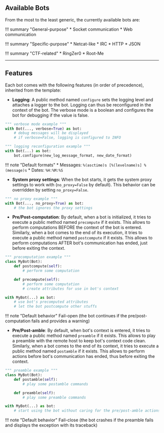 ## Available Bots

From the most to the least generic, the currently available bots are:

!!! summary "General-purpose"
    * Socket communication
    * Web communication
  
  
!!! summary "Specific-purpose"
    * Netcat-like
    * IRC
    * HTTP
    * JSON


!!! summary "CTF-related"
    * RingZer0
    * Root-Me

-----

## Features

Each bot comes with the following features (in order of precedence), inherited from the template:

- **Logging**: A public method named `configure` sets the logging level and attaches a logger to the bot. Logging can thus be reconfigured in the context of the bot. The verbose mode is a boolean and configures the bot for debugging if the value is false.

``` python hl_lines="2"
""" verbose mode example """
with Bot(..., verbose=True) as bot:
    # debug messages will be displayed
    # if verbose=False, logging is configured to INFO
```

``` python hl_lines="3"
""" logging reconfiguration example """
with Bot(...) as bot:
    bot.configure(new_log_message_format, new_date_format)
```

!!! note "Default formats"
    * Messages: `%(asctime)s [%(levelname)s] %(message)s`
    * Dates: `%H:%M:%S`

- **System proxy settings**: When the bot starts, it gets the system proxy settings to work with (`no_proxy=False` by default). This behavior can be overridden by setting `no_proxy=False`.

``` python hl_lines="2"
""" no proxy example """
with Bot(..., no_proxy=True) as bot:
    # the bot ignores the proxy settings
```

- **Pre/Post-computation**: By default, when a bot is initialized, it tries to execute a public method named `precompute` if it exists. This allows to perform computations BEFORE the context of the bot is entered. Similarly, when a bot comes to the end of its execution, it tries to execute a public method named `postcompute` if it exists. This allows to perform computations AFTER bot's communication has ended, just before exiting the context.

``` python hl_lines="3 4 6 7 8"
""" precomputation example """
class MyBot(Bot):
    def postcompute(self):
        # perform some computation

    def precompute(self):
        # perform some computation
        # create attributes for use in bot's context

with MyBot(...) as bot:
    # use bot's precomputed attributes
    # let the bot postcompute other stuffs
```

!!! note "Default behavior"
    Fail-open (the bot continues if the pre/post-computation fails and provides a warning)

- **Pre/Post-amble**: By default, when bot's context is entered, it tries to execute a public method named `preamble` if it exists. This allows to play a preamble with the remote host to keep bot's context code clean. Similarly, when a bot comes to the end of its context, it tries to execute a public method named `postamble` if it exists. This allows to perform actions before bot's communication has ended, thus before exiting the context.

``` python hl_lines="3 4 6 7"
""" preamble example """
class MyBot(Bot):
    def postamble(self):
        # play some postamble commands

    def preamble(self):
        # play some preamble commands

with MyBot(...) as bot:
    # start using the bot without caring for the pre/post-amble actions
```

!!! note "Default behavior"
    Fail-close (the bot crashes if the preamble fails and displays the exception with its traceback)

